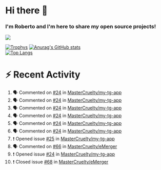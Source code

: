 # Hi there 👋
### I'm Roberto and I'm here to share my open source projects!

<img src="https://komarev.com/ghpvc/?username=mastercruelty&label=Profile views&color=0e75b6"><br>

[![Trophys](https://github-profile-trophy.vercel.app/?username=mastercruelty)](https://github.com/ryo-ma/github-profile-trophy)
[![Anurag's GitHub stats](https://github-readme-stats.vercel.app/api?username=mastercruelty&show_icons=true&theme=tokyonight)](https://github.com/anuraghazra/github-readme-stats)<br>
[![Top Langs](https://github-readme-stats.vercel.app/api/top-langs/?username=mastercruelty&exclude_repo=Alarm-project&layout=compact&theme=tokyonight)](https://github.com/anuraghazra/github-readme-stats)

# :zap: Recent Activity
<!--START_SECTION:activity-->
1. 🗣 Commented on [#24](https://github.com/MasterCruelty/my-tg-app/issues/24) in [MasterCruelty/my-tg-app](https://github.com/MasterCruelty/my-tg-app)
2. 🗣 Commented on [#24](https://github.com/MasterCruelty/my-tg-app/issues/24) in [MasterCruelty/my-tg-app](https://github.com/MasterCruelty/my-tg-app)
3. 🗣 Commented on [#24](https://github.com/MasterCruelty/my-tg-app/issues/24) in [MasterCruelty/my-tg-app](https://github.com/MasterCruelty/my-tg-app)
4. 🗣 Commented on [#24](https://github.com/MasterCruelty/my-tg-app/issues/24) in [MasterCruelty/my-tg-app](https://github.com/MasterCruelty/my-tg-app)
5. 🗣 Commented on [#24](https://github.com/MasterCruelty/my-tg-app/issues/24) in [MasterCruelty/my-tg-app](https://github.com/MasterCruelty/my-tg-app)
6. 🗣 Commented on [#24](https://github.com/MasterCruelty/my-tg-app/issues/24) in [MasterCruelty/my-tg-app](https://github.com/MasterCruelty/my-tg-app)
7. ❗️ Opened issue [#25](https://github.com/MasterCruelty/my-tg-app/issues/25) in [MasterCruelty/my-tg-app](https://github.com/MasterCruelty/my-tg-app)
8. 🗣 Commented on [#66](https://github.com/MasterCruelty/eMerger/issues/66) in [MasterCruelty/eMerger](https://github.com/MasterCruelty/eMerger)
9. ❗️ Opened issue [#24](https://github.com/MasterCruelty/my-tg-app/issues/24) in [MasterCruelty/my-tg-app](https://github.com/MasterCruelty/my-tg-app)
10. ❗️ Closed issue [#68](https://github.com/MasterCruelty/eMerger/issues/68) in [MasterCruelty/eMerger](https://github.com/MasterCruelty/eMerger)
<!--END_SECTION:activity-->
